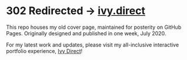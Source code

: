 # 302 Redirected → [ivy.direct](https://ivy.direct/hi)

This repo houses my old cover page, maintained for posterity on GitHub Pages. Originally designed and published in one week, July 2020.

For my latest work and updates, please visit my all-inclusive interactive portfolio experience, [Ivy Direct](https://ivy.direct/hi)!
